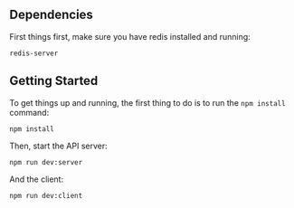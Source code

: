 ## Dependencies

First things first, make sure you have redis installed and running:

```
redis-server
```

## Getting Started

To get things up and running, the first thing to do is to run the `npm install` command:

```
npm install
```

Then, start the API server:
```
npm run dev:server
```
And the client:
```
npm run dev:client
```
